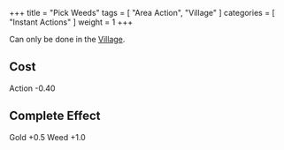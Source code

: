 +++
title = "Pick Weeds"
tags = [
  "Area Action",
  "Village"
]
categories = [
  "Instant Actions"
]
weight = 1
+++

Can only be done in the [Village](/areas/village/).

## Cost
Action -0.40

## Complete Effect
Gold +0.5
Weed +1.0
